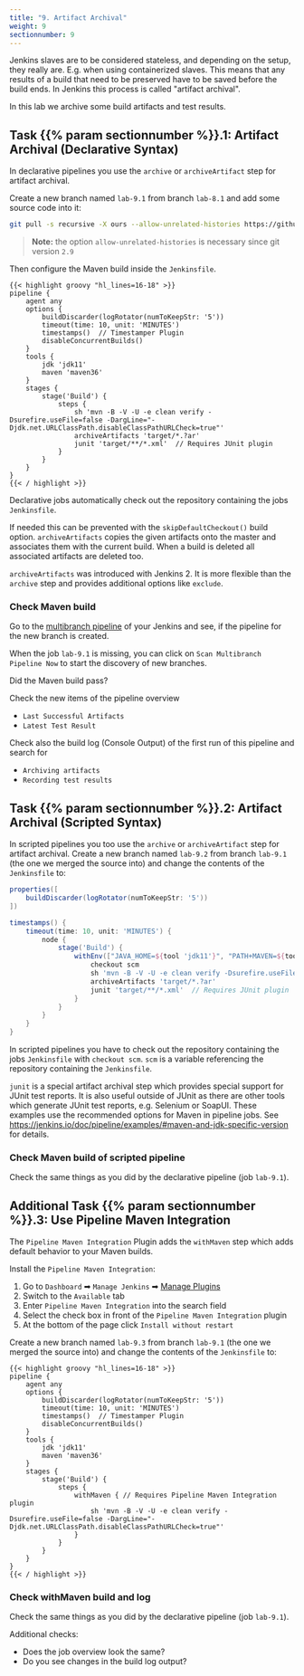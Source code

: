 ```yaml
---
title: "9. Artifact Archival"
weight: 9
sectionnumber: 9
---
```


Jenkins slaves are to be considered stateless, and depending on the setup, they really are. E.g. when using containerized slaves.
This means that any results of a build that need to be preserved have to be saved before the build ends.
In Jenkins this process is called "artifact archival".

In this lab we archive some build artifacts and test results.


## Task {{% param sectionnumber %}}.1: Artifact Archival (Declarative Syntax)

In declarative pipelines you use the ``archive`` or ``archiveArtifact`` step for artifact archival.

Create a new branch named ``lab-9.1`` from branch ``lab-8.1`` and add some source code into it:

```bash
git pull -s recursive -X ours --allow-unrelated-histories https://github.com/LableOrg/java-maven-junit-helloworld
```

> **Note:** the option ``allow-unrelated-histories`` is necessary since git version ``2.9``

Then configure the Maven build inside the ``Jenkinsfile``.

<!--
```groovy
pipeline {
    agent any // with hosted env use agent { label env.JOB_NAME.split('/')[0] }
```
-->

```
{{< highlight groovy "hl_lines=16-18" >}}
pipeline {
    agent any
    options {
        buildDiscarder(logRotator(numToKeepStr: '5'))
        timeout(time: 10, unit: 'MINUTES')
        timestamps()  // Timestamper Plugin
        disableConcurrentBuilds()
    }
    tools {
        jdk 'jdk11'
        maven 'maven36'
    }
    stages {
        stage('Build') {
            steps {
                sh 'mvn -B -V -U -e clean verify -Dsurefire.useFile=false -DargLine="-Djdk.net.URLClassPath.disableClassPathURLCheck=true"'
                archiveArtifacts 'target/*.?ar'
                junit 'target/**/*.xml'  // Requires JUnit plugin
            }
        }
    }
}
{{< / highlight >}}
```

Declarative jobs automatically check out the repository containing the jobs ``Jenkinsfile``.

If needed this can be prevented with the ``skipDefaultCheckout()`` build option. ``archiveArtifacts`` copies the given artifacts onto the master and associates them with the current build. When a build is deleted all associated artifacts are deleted too.

``archiveArtifacts`` was introduced with Jenkins 2. It is more flexible than the ``archive`` step and provides additional options like ``exclude``.  


### Check Maven build

Go to the [multibranch pipeline](http://localhost:8080/job/techlab/) of your Jenkins and see, if the pipeline for the new branch is created.

When the job `lab-9.1` is missing, you can click on `Scan Multibranch Pipeline Now` to start the discovery of new branches.

Did the Maven build pass?

Check the new items of the pipeline overview

* ``Last Successful Artifacts``
* ``Latest Test Result``

Check also the build log (Console Output) of the first run of this pipeline and search for

* ``Archiving artifacts``
* ``Recording test results``


## Task {{% param sectionnumber %}}.2: Artifact Archival (Scripted Syntax)

In scripted pipelines you too use the ``archive`` or ``archiveArtifact`` step for artifact archival.
Create a new branch named ``lab-9.2`` from branch ``lab-9.1`` (the one we merged the source into) and change the contents of the ``Jenkinsfile`` to:

<!--
```groovy
...
        node { // with hosted env use node(env.JOB_NAME.split('/')[0])
...
```
-->

```groovy
properties([
    buildDiscarder(logRotator(numToKeepStr: '5'))
])

timestamps() {
    timeout(time: 10, unit: 'MINUTES') {
        node {
            stage('Build') {
                withEnv(["JAVA_HOME=${tool 'jdk11'}", "PATH+MAVEN=${tool 'maven36'}/bin:${env.JAVA_HOME}/bin"]) {
                    checkout scm
                    sh 'mvn -B -V -U -e clean verify -Dsurefire.useFile=false -DargLine="-Djdk.net.URLClassPath.disableClassPathURLCheck=true"'
                    archiveArtifacts 'target/*.?ar'
                    junit 'target/**/*.xml'  // Requires JUnit plugin
                }
            }
        }
    }
}
```

In scripted pipelines you have to check out the repository containing the jobs ``Jenkinsfile`` with ``checkout scm``. ``scm`` is a variable referencing the repository containing the ``Jenkinsfile``.

``junit`` is a special artifact archival step which provides special support for JUnit test reports. It is also useful outside of JUnit as there are other tools which generate JUnit test reports, e.g. Selenium or SoapUI.
These examples use the recommended options for Maven in pipeline jobs.
See <https://jenkins.io/doc/pipeline/examples/#maven-and-jdk-specific-version> for details.


### Check Maven build of scripted pipeline

Check the same things as you did by the declarative pipeline (job `lab-9.1`).


## Additional Task {{% param sectionnumber %}}.3: Use Pipeline Maven Integration

The `Pipeline Maven Integration` Plugin adds the `withMaven` step which adds default behavior to your Maven builds.

Install the `Pipeline Maven Integration`:

1. Go to `Dashboard` ➡ `Manage Jenkins` ➡ [Manage Plugins](http://localhost:8080/pluginManager/)
1. Switch to the `Available` tab
1. Enter `Pipeline Maven Integration` into the search field
1. Select the check box in front of the `Pipeline Maven Integration` plugin
1. At the bottom of the page click `Install without restart`

Create a new branch named ``lab-9.3`` from branch ``lab-9.1`` (the one we merged the source into) and change the contents of the ``Jenkinsfile`` to:


<!--
```groovy
pipeline {
    agent any // with hosted env use agent { label env.JOB_NAME.split('/')[0] }
```
-->

```
{{< highlight groovy "hl_lines=16-18" >}}
pipeline {
    agent any
    options {
        buildDiscarder(logRotator(numToKeepStr: '5'))
        timeout(time: 10, unit: 'MINUTES')
        timestamps()  // Timestamper Plugin
        disableConcurrentBuilds()
    }
    tools {
        jdk 'jdk11'
        maven 'maven36'
    }
    stages {
        stage('Build') {
            steps {
                withMaven { // Requires Pipeline Maven Integration plugin
                    sh 'mvn -B -V -U -e clean verify -Dsurefire.useFile=false -DargLine="-Djdk.net.URLClassPath.disableClassPathURLCheck=true"'
                }
            }
        }
    }
}
{{< / highlight >}}
```


### Check withMaven build and log

Check the same things as you did by the declarative pipeline (job `lab-9.1`).

Additional checks:

* Does the job overview look the same?
* Do you see changes in the build log output?
